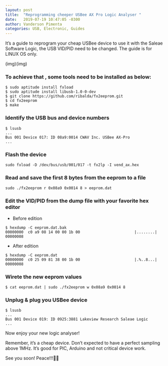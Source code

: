 ```yaml
---
layout: post
title:  "Reprogramming cheeper USBee AX Pro Logic Analyser "
date:   2019-07-19 10:47:05 -0300
author: Vanderson Pimenta
categories: USB, Electronic, Guides
---
```


It’s a guide to reprogram your cheap USBee device to use it with the Saleae Software Logic, the USB VID/PID need to be changed. The guide is for LINUX OS only.

(img)(img)

### To achieve that , some tools need to be installed as below:

```
$ sudo aptitude install fxload
$ sudo aptitude install libusb-1.0-0-dev
$ git clone https://github.com/ribalda/fx2eeprom.git
$ cd fx2eeprom
$ make
```
 
### Identify the USB bus and device numbers

```
$ lsusb
...
Bus 001 Device 017: ID 08a9:0014 CWAV Inc. USBee AX-Pro
...
```
### Flash the device
```
sudo fxload -D /dev/bus/usb/001/017 -t fx2lp -I vend_ax.hex
```
### Read and save the first 8 bytes from the eeprom to a file
```
sudo ./fx2eeprom r 0x08a9 0x0014 8 > eeprom.dat
```
### Edit the VID/PID from the dump file with your favorite hex editor

* Before edition 
```
$ hexdump -C eeprom.dat.bak 
00000000  c0 a9 08 14 00 00 1b 00                        |........|
00000008
```
* After edition
```
$ hexdump -C eeprom.dat
00000000  c0 25 09 81 38 00 1b 00                        |.%..8...|
00000008
```
### Wirete the new eeprom values
```
$ cat eeprom.dat | sudo ./fx2eeprom w 0x08a9 0x0014 8
```
### Unplug & plug you USBee device 
```
$ lsusb
...
Bus 001 Device 019: ID 0925:3881 Lakeview Research Saleae Logic
...
```
Now enjoy your new logic analyser!

Remember, it’s a cheap device. Don’t expected to have a perfect sampling above 1MHz. It’s good for PIC, Arduino and not critical device work.

See you soon! Peace!!!🖖🏻
